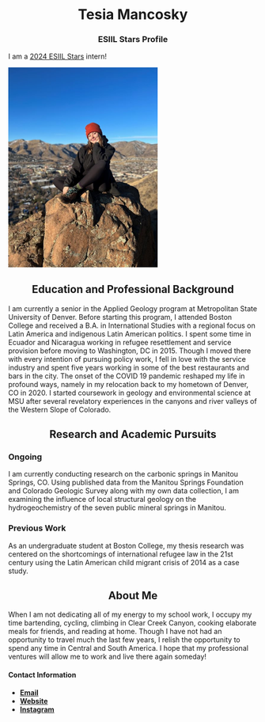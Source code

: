 # <center>Tesia Mancosky </center>

### <center> ESIIL Stars Profile </center>
I am a <a href="[https://esiil.org/esiil-stars]" target="_blank">2024 ESIIL Stars</a> intern!

<img
src="img/profilephoto.jpg"
alt="Tesia sitting on South Table Mountain in Golden, CO"
width="60%">

## <center>Education and Professional Background</center>

<p class="p2">I am currently a senior in the Applied Geology program at Metropolitan State University of Denver. Before starting this program, I attended Boston College and received a B.A. in International Studies with a regional focus on Latin America and indigenous Latin American politics. I spent some time in Ecuador and Nicaragua working in refugee resettlement and service provision before moving to Washington, DC in 2015. Though I moved there with every intention of pursuing policy work, I fell in love with the service industry and spent five years working in some of the best restaurants and bars in the city. The onset of the COVID 19 pandemic reshaped my life in profound ways, namely in my relocation back to my hometown of Denver, CO in 2020. I started coursework in geology and environmental science at MSU after several revelatory experiences in the canyons and river valleys of the Western Slope of Colorado. </p>

## <center>Research and Academic Pursuits</center>
### Ongoing
I am currently conducting research on the carbonic springs in Manitou Springs, CO. Using published data from the Manitou Springs Foundation and Colorado Geologic Survey along with my own data collection, I am examining the influence of local structural geology on the hydrogeochemistry of the seven public mineral springs in Manitou. 

### Previous Work
As an undergraduate student at Boston College, my thesis research was centered on the shortcomings of international refugee law in the 21st century using the Latin American child migrant crisis of 2014 as a case study.

## <center>About Me</center>

<p class="p2"> When I am not dedicating all of my energy to my school work, I occupy my time bartending, cycling, climbing in Clear Creek Canyon, cooking elaborate meals for friends, and reading at home. Though I have not had an opportunity to travel much the last few years, I relish the opportunity to spend any time in Central and South America. I hope that my professional ventures will allow me to work and live there again someday!</p>

#### Contact Information

  * <a href="mailto: tmancosk@msudenver.edu" target="_blank">**Email**
  * <a href="https://tes-ani.github.io/" target="_blank">**Website**
  * <a href="https://www.instagram.com/tesiaaniela/" target="_blank">**Instagram**

